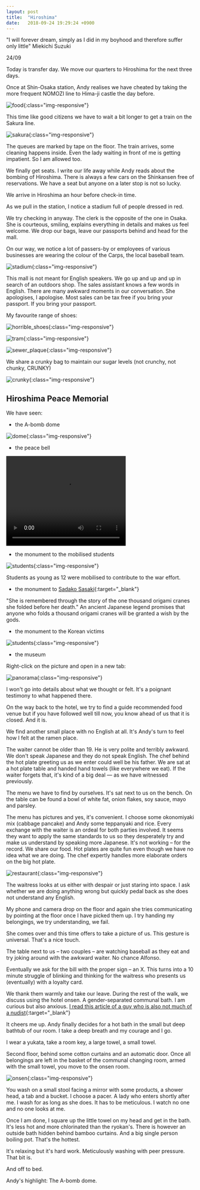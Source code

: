 ```yaml
---
layout: post
title:  "Hiroshima"
date:   2018-09-24 19:29:24 +0900
---
```


"I will forever dream, simply as I did in my boyhood and therefore suffer only little"
Miekichi Suzuki

24/09

Today is transfer day. We move our quarters to Hiroshima for the next three days.

Once at Shin-Osaka station, Andy realises we have cheated by taking the more frequent NOMOZI line to Hima-ji castle the day before.

![food]({{site.baseurl}}assets/File99.jpg){:class="img-responsive"}

This time like good citizens we have to wait a bit longer to get a train on the Sakura line.

![sakura]({{site.baseurl}}assets/File100.jpg){:class="img-responsive"}

The queues are marked by tape on the floor. The train arrives, some cleaning happens inside. Even the lady waiting in front of me is getting impatient. So I am allowed too.

We finally get seats. I write our life away while Andy reads about the bombing of Hiroshima. There is always a few cars on the Shinkansen free of reservations. We have a seat but anyone on a later stop is not so lucky.

We arrive in Hiroshima an hour before check-in time. 

As we pull in the station, I notice a stadium full of people dressed in red.

We try checking in anyway. The clerk is the opposite of the one in Osaka. She is courteous, smiling, explains everything in details and makes us feel welcome. We drop our bags, leave our passports behind and head for the mall.

On our way, we notice a lot of passers-by or employees of various businesses are wearing the colour of the Carps, the local baseball team.

![stadium]({{site.baseurl}}assets/File101.jpg){:class="img-responsive"}

This mall is not meant for English speakers. We go up and up and up in search of an outdoors shop. The sales assistant knows a few words in English. There are many awkward moments in our conversation. She apologises, I apologise. Most sales can be tax free if you bring your passport. If you bring your passport. 

My favourite range of shoes:

![horrible_shoes]({{site.baseurl}}assets/File102.jpg){:class="img-responsive"}

![tram]({{site.baseurl}}assets/File103.jpg){:class="img-responsive"}

![sewer_plaque]({{site.baseurl}}assets/File104.jpg){:class="img-responsive"}

We share a crunky bag to maintain our sugar levels (not crunchy, not chunky, CRUNKY)

![crunky]({{site.baseurl}}assets/crunky.jpg){:class="img-responsive"}

## Hiroshima Peace Memorial

We have seen:

* the A-bomb dome

![dome]({{site.baseurl}}assets/File105.jpg){:class="img-responsive"}

* the peace bell

<video width="320" height="240" controls>
  <source src="{{site.baseurl}}assets/00016.mp4" type="video/mp4">
Your browser does not support the video tag.
</video>

* the monument to the mobilised students

![students]({{site.baseurl}}assets/File106.jpg){:class="img-responsive"}

Students as young as 12 were mobilised to contribute to the war effort.

* the monument to [Sadako Sasaki](https://en.wikipedia.org/wiki/Sadako_Sasaki){:target="_blank"}

"She is remembered through the story of the one thousand origami cranes she folded before her death."
An ancient Japanese legend promises that anyone who folds a thousand origami cranes will be granted a wish by the gods.

* the monument to the Korean victims

![students]({{site.baseurl}}assets/File107.jpg){:class="img-responsive"}

* the museum

Right-click on the picture and open in a new tab:

![panorama]({{site.baseurl}}assets/panorama.jpg){:class="img-responsive"}

I won't go into details about what we thought or felt. 
It's a poignant testimony to what happened there.

On the way back to the hotel, we try to find a guide recommended food venue but if you have followed well till now, you know ahead of us that it is closed. And it is.

We find another small place with no English at all. It's Andy's turn to feel how I felt at the ramen place.

The waiter cannot be older than 19. He is very polite and terribly awkward. We don't speak Japanese and they do not speak English. The chef behind the hot plate greeting us as we enter could well be his father. We are sat at a hot plate table and handed hand towels (like everywhere we eat). If the waiter forgets that, it's kind of a big deal — as we have witnessed previously.

The menu we have to find by ourselves. It's sat next to us on the bench. On the table can be found a bowl of white fat, onion flakes, soy sauce, mayo and parsley. 

The menu has pictures and yes, it's convenient. I choose some okonomiyaki mix (cabbage pancake) and Andy some teppanyaki and rice. Every exchange with the waiter is an ordeal for both parties involved. It seems they want to apply the same standards to us so they desperately try and make us understand by speaking more Japanese. It's not working – for the record. We share our food. Hot plates are quite fun even though we have no idea what we are doing. The chef expertly handles more elaborate orders on the big hot plate.

![restaurant]({{site.baseurl}}assets/File108.jpg){:class="img-responsive"}

The waitress looks at us either with despair or just staring into space. I ask whether we are doing anything wrong but quickly pedal back as she does not understand any English. 

My phone and camera drop on the floor and again she tries communicating by pointing at the floor once I have picked them up. I try handing my belongings, we try understanding, we fail.

She comes over and this time offers to take a picture of us. This gesture is universal. That's a nice touch.

The table next to us – two couples – are watching baseball as they eat and try joking around with the awkward waiter. No chance Alfonso. 

Eventually we ask for the bill with the proper sign – an X. 
This turns into a 10 minute struggle of blinking and thinking for the waitress who presents us (eventually) with a loyalty card. 

We thank them warmly and take our leave.
During the rest of the walk, we discuss using the hotel onsen. A gender-separated communal bath. I am curious but also anxious.
[I read this article of a guy who is also not much of a nudist](https://www.intrepidtravel.com/adventures/japan-onsen-guide/){:target="_blank"}

It cheers me up. Andy finally decides for a hot bath in the small but deep bathtub of our room. I take a deep breath and my courage and I go.

I wear a yukata, take a room key, a large towel, a small towel. 

Second floor, behind some cotton curtains and an automatic door. Once all belongings are left in the basket of the communal changing room, armed with the small towel, you move to the onsen room. 

![onsen]({{site.baseurl}}assets/onsen.jpg){:class="img-responsive"}

You wash on a small stool facing a mirror with some products, a shower head, a tab and a bucket. I choose a pacer. A lady who enters shortly after me. I wash for as long as she does. It has to be meticulous. I watch no one and no one looks at me. 

Once I am done, I square up the little towel on my head and get in the bath. It's less hot and more chlorinated than the ryokan's. There is however an outside bath hidden behind bamboo curtains. And a big single person boiling pot. That's the hottest.

It's relaxing but it's hard work. Meticulously washing with peer pressure. That bit is.

And off to bed.

Andy's highlight: The A-bomb dome.